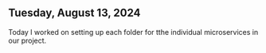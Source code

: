 ## Tuesday, August 13, 2024

Today  I worked on setting up each folder for tthe individual microservices in our project.